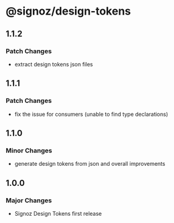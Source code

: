# @signoz/design-tokens

## 1.1.2

### Patch Changes

- extract design tokens json files

## 1.1.1

### Patch Changes

- fix the issue for consumers (unable to find type declarations)

## 1.1.0

### Minor Changes

- generate design tokens from json and overall improvements

## 1.0.0

### Major Changes

- Signoz Design Tokens first release
